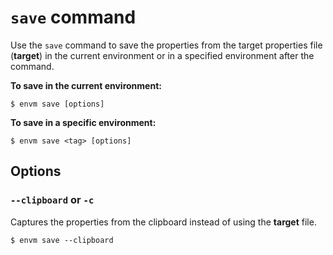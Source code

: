 # `save` command

Use the `save` command to save the properties from the target properties file (**target**) in the current environment or in a specified environment after the command.

**To save in the current environment:**

```shell
$ envm save [options]
```

**To save in a specific environment:**

```shell
$ envm save <tag> [options]
```

## Options

### `--clipboard` or `-c`
Captures the properties from the clipboard instead of using the **target** file.

```shell
$ envm save --clipboard
```